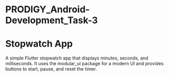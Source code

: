 # PRODIGY_Android-Development_Task-3
# Stopwatch App

A simple Flutter stopwatch app that displays minutes, seconds, and milliseconds. It uses the modular_ui package for a modern UI and provides buttons to start, pause, and reset the timer.
